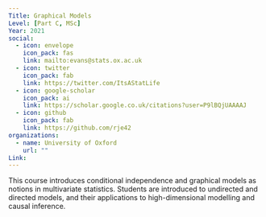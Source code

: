 ```yaml
---
Title: Graphical Models
Level: [Part C, MSc]
Year: 2021
social:
  - icon: envelope
    icon_pack: fas
    link: mailto:evans@stats.ox.ac.uk
  - icon: twitter
    icon_pack: fab
    link: https://twitter.com/ItsAStatLife
  - icon: google-scholar
    icon_pack: ai
    link: https://scholar.google.co.uk/citations?user=P9lBQjUAAAAJ
  - icon: github
    icon_pack: fab
    link: https://github.com/rje42
organizations:
  - name: University of Oxford
    url: ""
Link: 
---
```

This course introduces conditional independence and graphical models as notions
in multivariate statistics.  Students are introduced to undirected and directed
models, and their applications to high-dimensional modelling and causal 
inference.
